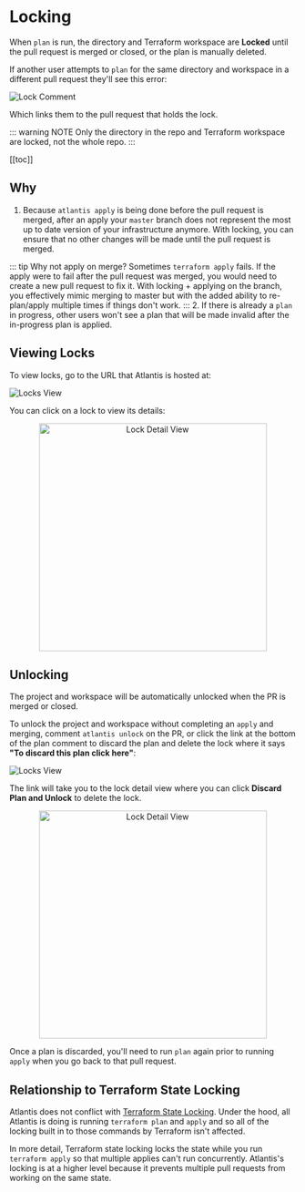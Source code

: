 # Locking
When `plan` is run, the directory and Terraform workspace are **Locked** until the pull request is merged or closed, or the plan is manually deleted.

If another user attempts to `plan` for the same directory and workspace in a different pull request
they'll see this error:

![Lock Comment](./images/lock-comment.png)

Which links them to the pull request that holds the lock.

::: warning NOTE
Only the directory in the repo and Terraform workspace are locked, not the whole repo.
:::

[[toc]]

## Why
1. Because `atlantis apply` is being done before the pull request is merged, after
an apply your `master` branch does not represent the most up to date version of your infrastructure
anymore. With locking, you can ensure that no other changes will be made until the
pull request is merged.

::: tip Why not apply on merge?
Sometimes `terraform apply` fails. If the apply were to fail after the pull
request was merged, you would need to create a new pull request to fix it.
With locking + applying on the branch, you effectively mimic merging to master
but with the added ability to re-plan/apply multiple times if things don't work.
:::
2. If there is already a `plan` in progress, other users won't see a plan that
will be made invalid after the in-progress plan is applied.

## Viewing Locks
To view locks, go to the URL that Atlantis is hosted at:

![Locks View](./images/locks-ui.png)

You can click on a lock to view its details:

<p align="center">
    <img src="./images/lock-detail-ui.png" alt="Lock Detail View" height="400px">
</p>

## Unlocking
The project and workspace will be automatically unlocked when the PR is merged or closed.

To unlock the project and workspace without completing an `apply` and merging, comment `atlantis unlock` on the PR,
or click the link at the bottom of the plan comment to discard the plan and delete the lock where
it says **"To discard this plan click here"**:

![Locks View](./images/lock-delete-comment.png)

The link will take you to the lock detail view where you can click **Discard Plan and Unlock**
to delete the lock.

<p align="center">
    <img src="./images/lock-detail-ui.png" alt="Lock Detail View" height="400px">
</p>

Once a plan is discarded, you'll need to run `plan` again prior to running `apply` when you go back to that pull request.

## Relationship to Terraform State Locking
Atlantis does not conflict with [Terraform State Locking](https://www.terraform.io/docs/state/locking.html). Under the hood, all
Atlantis is doing is running `terraform plan` and `apply` and so all of the
locking built in to those commands by Terraform isn't affected.

In more detail, Terraform state locking locks the state while you run `terraform apply`
so that multiple applies can't run concurrently. Atlantis's locking is at a higher
level because it prevents multiple pull requests from working on the same state.
